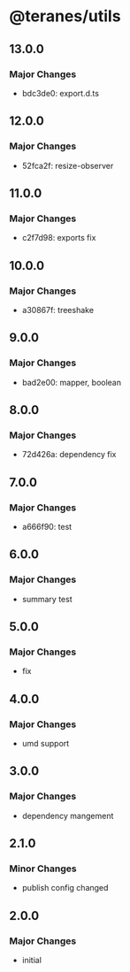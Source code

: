 # @teranes/utils

## 13.0.0

### Major Changes

- bdc3de0: export.d.ts

## 12.0.0

### Major Changes

- 52fca2f: resize-observer

## 11.0.0

### Major Changes

- c2f7d98: exports fix

## 10.0.0

### Major Changes

- a30867f: treeshake

## 9.0.0

### Major Changes

- bad2e00: mapper, boolean

## 8.0.0

### Major Changes

- 72d426a: dependency fix

## 7.0.0

### Major Changes

- a666f90: test

## 6.0.0

### Major Changes

- summary test

## 5.0.0

### Major Changes

- fix

## 4.0.0

### Major Changes

- umd support

## 3.0.0

### Major Changes

- dependency mangement

## 2.1.0

### Minor Changes

- publish config changed

## 2.0.0

### Major Changes

- initial
